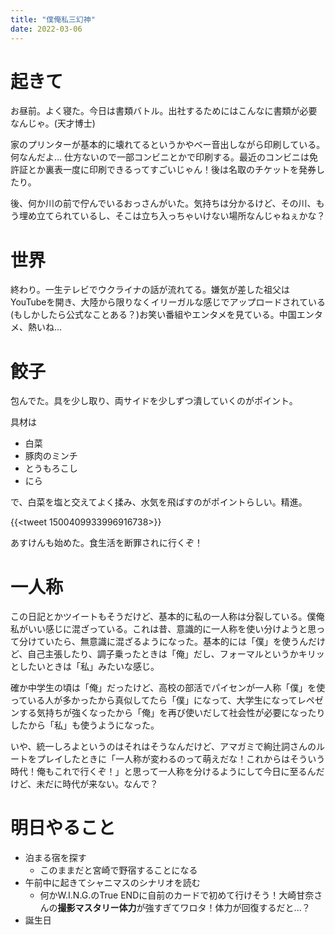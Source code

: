 ```yaml
---
title: "僕俺私三幻神"
date: 2022-03-06
---
```


# 起きて
お昼前。よく寝た。今日は書類バトル。出社するためにはこんなに書類が必要なんじゃ。(天才博士)

家のプリンターが基本的に壊れてるというかやべー音出しながら印刷している。何なんだよ...
仕方ないので一部コンビニとかで印刷する。最近のコンビニは免許証とか裏表一度に印刷できるってすごいじゃん！後は名取のチケットを発券したり。

後、何か川の前で佇んでいるおっさんがいた。気持ちは分かるけど、その川、もう埋め立てられているし、そこは立ち入っちゃいけない場所なんじゃねぇかな？

# 世界
終わり。一生テレビでウクライナの話が流れてる。嫌気が差した祖父はYouTubeを開き、大陸から限りなくイリーガルな感じでアップロードされている(もしかしたら公式なことある？)お笑い番組やエンタメを見ている。中国エンタメ、熱いね...

# 餃子
包んでた。具を少し取り、両サイドを少しずつ潰していくのがポイント。

具材は

- 白菜
- 豚肉のミンチ
- とうもろこし
- にら

で、白菜を塩と交えてよく揉み、水気を飛ばすのがポイントらしい。精進。

{{<tweet 1500409933996916738>}}

あすけんも始めた。食生活を断罪されに行くぞ！

# 一人称
この日記とかツイートもそうだけど、基本的に私の一人称は分裂している。僕俺私がいい感じに混ざっている。これは昔、意識的に一人称を使い分けようと思って分けていたら、無意識に混ざるようになった。基本的には「僕」を使うんだけど、自己主張したり、調子乗ったときは「俺」だし、フォーマルというかキリッとしたいときは「私」みたいな感じ。

確か中学生の頃は「俺」だったけど、高校の部活でパイセンが一人称「僕」を使っている人が多かったから真似してたら「僕」になって、大学生になってレペゼンする気持ちが強くなったから「俺」を再び使いだして社会性が必要になったりしたから「私」も使うようになった。

いや、統一しろよというのはそれはそうなんだけど、アマガミで絢辻詞さんのルートをプレイしたときに「一人称が変わるのって萌えだな！これからはそういう時代！俺もこれで行くぞ！」と思って一人称を分けるようにして今日に至るんだけど、未だに時代が来ない。なんで？

# 明日やること

- 泊まる宿を探す
  - このままだと宮崎で野宿することになる
- 午前中に起きてシャニマスのシナリオを読む
  - 何かW.I.N.G.のTrue ENDに自前のカードで初めて行けそう！大崎甘奈さんの**撮影マスタリー体力**が強すぎてワロタ！体力が回復するだと...？
- 誕生日